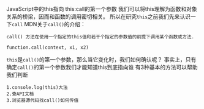 JavaScript中的this指向
this:call的第一个参数
我们可以将this理解为函数和对象关系的桥梁，因而和函数的调用密切相关。
所以在研究```this```之前我们先来认识一下```call```
MDN关于```call()```的介绍：
```
call() 方法在使用一个指定的this值和若干个指定的参数值的前提下调用某个函数或方法.
```
```
function.call(context, x1, x2)
```
```this```是```call()```的第一个参数，那么当它变化时，我们如何确认呢？
事实上，只有确定```call()```的第一个参数我们才能知道this到底指向谁
有3种基本的方法可以帮助我们判断
```
1.console.log(this)大法
2.查API文档
3.浏览器源代码找call()如何传值
